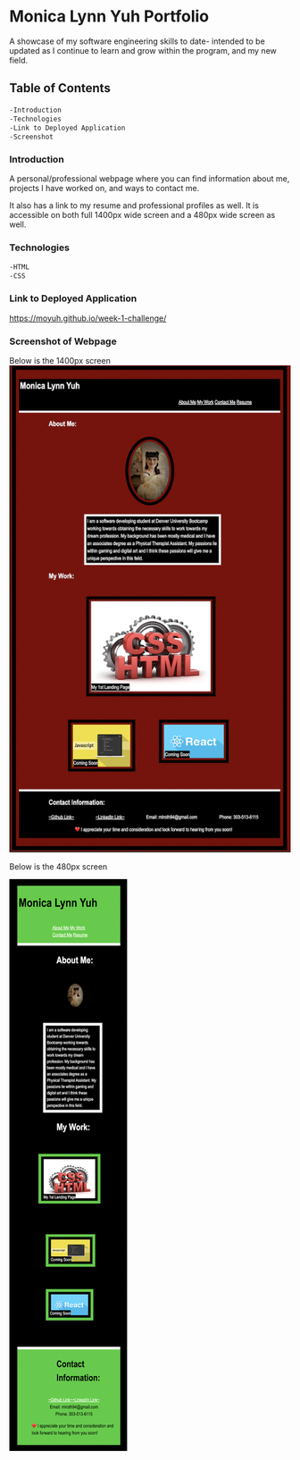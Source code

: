 # Monica Lynn Yuh Portfolio
A showcase of my software engineering skills to date- intended to be updated as I continue to learn and grow within the program, and my new field.

## Table of Contents
    -Introduction
    -Technologies
    -Link to Deployed Application
    -Screenshot
### Introduction
A personal/professional webpage where you can find information about me, projects I have worked on, and ways to contact me.

It also has a link to my resume and professional profiles as well.
It is accessible on both full 1400px wide screen and a 480px wide screen as well.
### Technologies 
    -HTML
    -CSS
### Link to Deployed Application
https://moyuh.github.io/week-1-challenge/

### Screenshot of Webpage
Below is the 1400px screen
<img src="assets/images/1400px.png">


Below is the 480px screen

<img src="assets/images/480px.png">